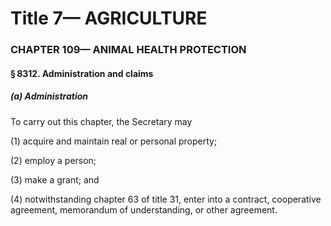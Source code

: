 
# Title 7— AGRICULTURE
### CHAPTER 109— ANIMAL HEALTH PROTECTION
#### § 8312. Administration and claims
##### (a) Administration

To carry out this chapter, the Secretary may

(1) acquire and maintain real or personal property;

(2) employ a person;

(3) make a grant; and

(4) notwithstanding chapter 63 of title 31, enter into a contract, cooperative agreement, memorandum of understanding, or other agreement.
